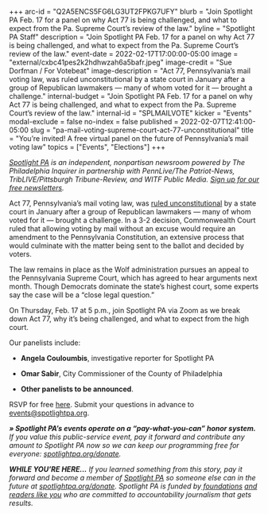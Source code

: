 +++
arc-id = "Q2A5ENCS5FG6LG3UT2FPKG7UFY"
blurb = "Join Spotlight PA Feb. 17 for a panel on why Act 77 is being challenged, and what to expect from the Pa. Supreme Court’s review of the law."
byline = "Spotlight PA Staff"
description = "Join Spotlight PA Feb. 17 for a panel on why Act 77 is being challenged, and what to expect from the Pa. Supreme Court’s review of the law."
event-date = 2022-02-17T17:00:00-05:00
image = "external/cxbc41pes2k2hdhwzah6a5bafr.jpeg"
image-credit = "Sue Dorfman / For Votebeat"
image-description = "Act 77, Pennsylvania’s mail voting law, was ruled unconstitutional by a state court in January after a group of Republican lawmakers — many of whom voted for it — brought a challenge."
internal-budget = "Join Spotlight PA Feb. 17 for a panel on why Act 77 is being challenged, and what to expect from the Pa. Supreme Court’s review of the law."
internal-id = "SPLMAILVOTE"
kicker = "Events"
modal-exclude = false
no-index = false
published = 2022-02-07T12:41:00-05:00
slug = "pa-mail-voting-supreme-court-act-77-unconstitutional"
title = "You’re invited! A free virtual panel on the future of Pennsylvania’s mail voting law"
topics = ["Events", "Elections"]
+++

<a href="https://www.spotlightpa.org/"><i>Spotlight PA</i></a><i> is an independent, nonpartisan newsroom powered by The Philadelphia Inquirer in partnership with PennLive/The Patriot-News, TribLIVE/Pittsburgh Tribune-Review, and WITF Public Media. </i><a href="https://www.spotlightpa.org/newsletters"><i>Sign up for our free newsletters</i></a><i>.</i>

Act 77, Pennsylvania’s mail voting law, was <a href="https://www.spotlightpa.org/news/2022/01/pa-mail-voting-court-ruling-unconstitutional-whats-next/">ruled unconstitutional</a> by a state court in January after a group of Republican lawmakers — many of whom voted for it — brought a challenge. In a 3-2 decision, Commonwealth Court ruled that allowing voting by mail without an excuse would require an amendment to the Pennsylvania Constitution, an extensive process that would culminate with the matter being sent to the ballot and decided by voters.

The law remains in place as the Wolf administration pursues an appeal to the Pennsylvania Supreme Court, which has agreed to hear arguments next month. Though Democrats dominate the state’s highest court, some experts say the case will be a “close legal question.”

On Thursday, Feb. 17 at 5 p.m., join Spotlight PA via Zoom as we break down Act 77, why it’s being challenged, and what to expect from the high court.

Our panelists include:

- <b>Angela Couloumbis</b>, investigative reporter for Spotlight PA<br/>

- <b>Omar Sabir</b>, City Commissioner of the County of Philadelphia<br/>

- <b>Other panelists to be announced</b>.<br/>

RSVP for free <a href="https://inquirer.zoom.us/webinar/register/WN_LrLMb1rZSc-hoaSiVqU89g">here</a>. Submit your questions in advance to <a href="mailto:events@spotlightpa.org">events@spotlightpa.org</a>.

<i><b>» Spotlight PA’s events operate on a “pay-what-you-can” honor system.</b></i><i> If you value this public-service event, pay it forward and contribute any amount to Spotlight PA now so we can keep our programming free for everyone: </i><a href="http://spotlightpa.org/donate"><i>spotlightpa.org/donate</i></a><i>.</i>

<i><b>WHILE YOU’RE HERE...</b></i><i> If you learned something from this story, pay it forward and become a member of </i><a href="https://www.spotlightpa.org/"><i>Spotlight PA</i></a><i> so someone else can in the future at </i><a href="http://spotlightpa.org/donate"><i>spotlightpa.org/donate</i></a><i>. Spotlight PA is funded by</i><a href="https://www.spotlightpa.org/support"><i> foundations</i></a><i> </i><a href="https://www.spotlightpa.org/support"><i>and readers like you</i></a><i> who are committed to accountability journalism that gets results.</i>

<script src="https://www.spotlightpa.org/embed.js" async></script><div data-spl-embed-version="1" data-spl-src="https://www.spotlightpa.org/embeds/donate/"></div>
